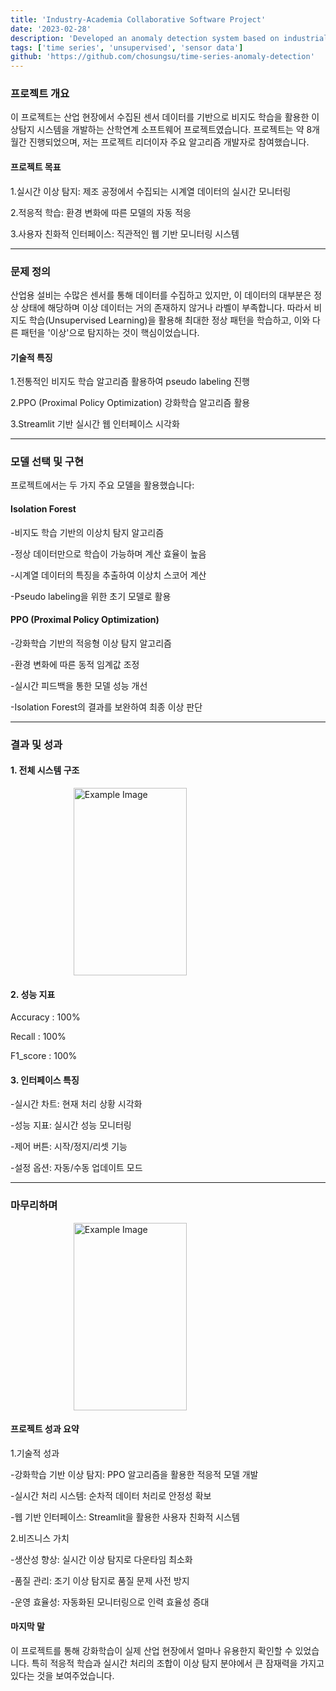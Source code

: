 ```yaml
---
title: 'Industry-Academia Collaborative Software Project'
date: '2023-02-28'
description: 'Developed an anomaly detection system based on industrial sensor data'
tags: ['time series', 'unsupervised', 'sensor data']
github: 'https://github.com/chosungsu/time-series-anomaly-detection'
---
```


### 프로젝트 개요
이 프로젝트는 산업 현장에서 수집된 센서 데이터를 기반으로 비지도 학습을 활용한 이상탐지 시스템을 개발하는 산학연계 소프트웨어 프로젝트였습니다. 프로젝트는 약 8개월간 진행되었으며, 저는 프로젝트 리더이자 주요 알고리즘 개발자로 참여했습니다.

#### 프로젝트 목표
1.실시간 이상 탐지: 제조 공정에서 수집되는 시계열 데이터의 실시간 모니터링

2.적응적 학습: 환경 변화에 따른 모델의 자동 적응

3.사용자 친화적 인터페이스: 직관적인 웹 기반 모니터링 시스템

---

### 문제 정의
산업용 설비는 수많은 센서를 통해 데이터를 수집하고 있지만, 이 데이터의 대부분은 정상 상태에 해당하며 이상 데이터는 거의 존재하지 않거나 라벨이 부족합니다. 따라서 비지도 학습(Unsupervised Learning)을 활용해 최대한 정상 패턴을 학습하고, 이와 다른 패턴을 '이상'으로 탐지하는 것이 핵심이었습니다.

#### 기술적 특징
1.전통적인 비지도 학습 알고리즘 활용하여 pseudo labeling 진행

2.PPO (Proximal Policy Optimization) 강화학습 알고리즘 활용

3.Streamlit 기반 실시간 웹 인터페이스 시각화

---

### 모델 선택 및 구현
프로젝트에서는 두 가지 주요 모델을 활용했습니다:

#### Isolation Forest

-비지도 학습 기반의 이상치 탐지 알고리즘

-정상 데이터만으로 학습이 가능하며 계산 효율이 높음

-시계열 데이터의 특징을 추출하여 이상치 스코어 계산

-Pseudo labeling을 위한 초기 모델로 활용

#### PPO (Proximal Policy Optimization)

-강화학습 기반의 적응형 이상 탐지 알고리즘

-환경 변화에 따른 동적 임계값 조정

-실시간 피드백을 통한 모델 성능 개선

-Isolation Forest의 결과를 보완하여 최종 이상 판단

---

### 결과 및 성과

#### 1. 전체 시스템 구조

<img src="https://velog.velcdn.com/images/devjo/post/77edf257-b927-4104-90e4-4a56907fe9cf/image.png" alt="Example Image" style="display: block; margin: 0 auto; width:60%; height:300;" />

#### 2. 성능 지표

Accuracy : 100%

Recall : 100%

F1_score : 100%

#### 3. 인터페이스 특징

-실시간 차트: 현재 처리 상황 시각화

-성능 지표: 실시간 성능 모니터링

-제어 버튼: 시작/정지/리셋 기능

-설정 옵션: 자동/수동 업데이트 모드

---

### 마무리하며

<img src="https://velog.velcdn.com/images/devjo/post/52407ba7-f7c2-4575-96fe-92f52e7f5fa0/image.png" alt="Example Image" style="display: block; margin: 0 auto; width:60%; height:300;" />

#### 프로젝트 성과 요약

1.기술적 성과

-강화학습 기반 이상 탐지: PPO 알고리즘을 활용한 적응적 모델 개발

-실시간 처리 시스템: 순차적 데이터 처리로 안정성 확보

-웹 기반 인터페이스: Streamlit을 활용한 사용자 친화적 시스템

2.비즈니스 가치

-생산성 향상: 실시간 이상 탐지로 다운타임 최소화

-품질 관리: 조기 이상 탐지로 품질 문제 사전 방지

-운영 효율성: 자동화된 모니터링으로 인력 효율성 증대

#### 마지막 말

이 프로젝트를 통해 강화학습이 실제 산업 현장에서 얼마나 유용한지 확인할 수 있었습니다. 특히 적응적 학습과 실시간 처리의 조합이 이상 탐지 분야에서 큰 잠재력을 가지고 있다는 것을 보여주었습니다.